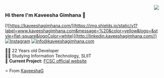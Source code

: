 <img align='right' src="https://github-readme-stats.vercel.app/api?username=KaveeshaG&show_icons=true">

### Hi there I'm Kaveesha Gimhana :lemon:

[![https://kaveeshagimhana.com/](https://img.shields.io/static/v1?label=www.kaveeshagimhana.com&message=%20&color=yellow&logo=&style=flat-square&logoColor=white)](http://linkedin.kaveeshagimhana.com//)
[![Instagram](https://img.shields.io/static/v1?label=Instagram&message=%20&color=orange&logo=Instagram&style=flat-square&logoColor=white)](https://www.instagram.com/kaveesha__gimhana/)
[![info@kaveeshagimhana.com](https://img.shields.io/static/v1?label=info@kaveeshagimhana.com&message=%20&color=red&logo=gmail&style=flat-square&logoColor=white)](mailto:info@kaveeshagimhana.com)
  
  
👨‍💻 22 Years old Developer  
👨‍🎓 Studying Information Technology, SLIIT  
🚧 **Current Project:** [FCSC official website](https://github.com/Faculty-of-Computing-Student-Community/FCSC-Web)

⭐️ From [KaveeshaG](https://github.com/KaveeshaG)

